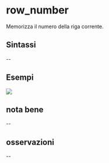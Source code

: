 # row_number

Memorizza il numero della riga corrente.

## Sintassi

--

## Esempi

![](/img/variabili/row_number/row_number1.png)

## nota bene

--

## osservazioni

--